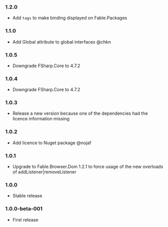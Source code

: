 ### 1.2.0 

* Add `tags` to make binding displayed on Fable.Packages

### 1.1.0

* Add Global attribute to global interfaces @chkn

### 1.0.5

* Downgrade FSharp.Core to 4.7.2

### 1.0.4

* Downgrade FSharp.Core to 4.7.2

### 1.0.3

* Release a new version because one of the dependencies had the licence information missing

### 1.0.2

* Add licence to Nuget package @nojaf

### 1.0.1

* Upgrade to Fable.Browser.Dom 1.2.1 to force usage of the new overloads of addListener|removeListener

### 1.0.0

* Stable release

### 1.0.0-beta-001

* First release

